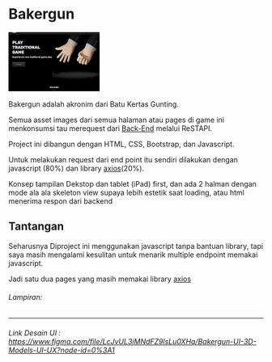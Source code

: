 # Bakergun

![ui-image-game-board!](https://github.com/sanengineer/bakergun-frontend-html-css-js/blob/master/bakergun-ui-design.gif)

Bakergun adalah akronim dari Batu Kertas Gunting.

Semua asset images dari semua halaman atau pages di game ini menkonsumsi tau merequest dari [Back-End](https://github.com/sanengineer/bakergun-backend) melalui ReSTAPI.

Project ini dibangun dengan HTML, CSS, Bootstrap, dan Javascript.

Untuk melakukan request dari end point itu sendiri dilakukan dengan javascript (80%) dan library [axios](https://github.com/axios)(20%).

Konsep tampilan Dekstop dan tablet (iPad) first, dan ada 2 halman dengan mode ala ala skeleton view supaya lebih estetik saat loading, atau html menerima respon dari backend

## Tantangan

Seharusnya Diproject ini menggunakan javascript tanpa bantuan library, tapi saya masih mengalami kesulitan untuk menarik multiple endpoint memakai javascript.

Jadi satu dua pages yang masih memakai library [axios](https://github.com/axios)

###### Lampiran:

---

###### Link Desain UI : https://www.figma.com/file/LcJvUL3iMNdFZ9lsLu0XHq/Bakergun-UI-3D-Models-UI-UX?node-id=0%3A1
